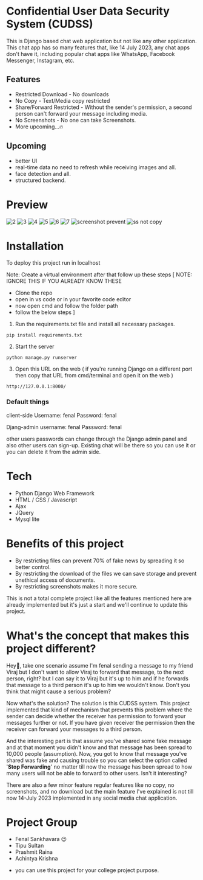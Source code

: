 # Confidential User Data Security System (CUDSS)
This is Django based chat web application but not like any other application. This chat app has so many features that, like 14 July 2023, any chat apps don't have it, including popular chat apps like WhatsApp, Facebook Messenger, Instagram, etc.

## Features
* Restricted Download - No downloads
* No Copy - Text/Media copy restricted
* Share/Forward Restricted - Without the sender's permission, a second person can't forward your message including media.
* No Screenshots - No one can take Screenshots.
* More upcoming...🔥

## Upcoming
* better UI
* real-time data no need to refresh while receiving images and all.
* face detection and all.
* structured backend.

# Preview
![2](https://github.com/isolatedboy38/CUDSS/assets/120389200/13d02b01-eca5-414d-b9ed-72879aef577b)
![3](https://github.com/isolatedboy38/CUDSS/assets/120389200/c6e8eeb8-59e6-488a-8ee0-52a994383092)
![4](https://github.com/isolatedboy38/CUDSS/assets/120389200/03200775-67dc-4198-923c-56dc5f3473d8)
![5](https://github.com/isolatedboy38/CUDSS/assets/120389200/9f8d7ff6-f3a9-4dbc-a7e9-11af8cc23dac)
![6](https://github.com/isolatedboy38/CUDSS/assets/120389200/ce70440c-bf05-44ad-a99d-1f07f6ce7a0d)
![7](https://github.com/isolatedboy38/CUDSS/assets/120389200/7683ef36-f4af-4ed4-b877-8ec3f9e6ddf5)
![screenshot prevent](https://github.com/isolatedboy38/CUDSS/assets/120389200/490f290d-7469-484c-aad2-4103f4f2a324)
![ss not copy](https://github.com/isolatedboy38/CUDSS/assets/120389200/45f4dea6-dba3-4cb7-9b61-7a5d13540dcc)

# Installation

To deploy this project run in localhost

Note: Create a virtual environment after that follow up these steps
[ NOTE: IGNORE THIS IF YOU ALREADY KNOW THESE
- Clone the repo
- open in vs code or in your favorite code editor
- now open cmd and follow the folder path
- follow the below steps
]

1. Run the requirements.txt file and install all necessary packages. 
```
pip install requirements.txt
```
2. Start the server
```
python manage.py runserver
```
3. Open this URL on the web ( if you're running Django on a different port then copy that URL from cmd/terminal and open it on the web )
```
http://127.0.0.1:8000/
```

### Default things

client-side
Username: fenal
Password: fenal

Djang-admin 
username: fenal
Password: fenal

other users passwords can change through the Django admin panel and also other users can sign-up.
Existing chat will be there so you can use it or you can delete it from the admin side.


# Tech
* Python Django Web Framework
* HTML / CSS / Javascript
* Ajax
* JQuery
* Mysql lite

# Benefits of this project
* By restricting files can prevent 70% of fake news by spreading it so better control.
* By restricting the download of the files we can save storage and prevent unethical access of documents.
* By restricting screenshots makes it more secure.

This is not a total complete project like all the features mentioned here are already implemented but it's just a start and we'll continue to update this project.


# What's the concept that makes this project different?
Hey👋, take one scenario assume I'm fenal sending a message to my friend Viraj but I don't want to allow Viraj to forward that message, to the next person, right? but I can say it to Viraj but it's up to him and if he forwards that message to a third person it's up to him we wouldn't know. Don't you think that might cause a serious problem?

Now what's the solution?
The solution is this CUDSS system. This project implemented that kind of mechanism that prevents this problem where the sender can decide whether the receiver has permission to forward your messages further or not. If you have given receiver the permission then the receiver can forward your messages to a third person.

And the interesting part is that assume you've shared some fake message and at that moment you didn't know and that message has been spread to 10,000 people (assumption). Now, you got to know that message you've shared was fake and causing trouble so you can select the option called '**Stop Forwarding**' no matter till now the message has been spread to how many users will not be able to forward to other users. Isn't it interesting?

There are also a few minor feature regular features like no copy, no screenshots, and no download but the main feature I've explained is not till now 14-July 2023 implemented in any social media chat application.

# Project Group
* Fenal Sankhavara 😉
* Tipu Sultan
* Prashmit Raina
* Achintya Krishna
  
- you can use this project for your college project purpose.
